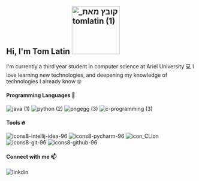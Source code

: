 ## Hi, I'm Tom Latin <img width="128" alt="_קובץ מאת tomlatin (1)" src="https://user-images.githubusercontent.com/57855070/98300636-3946f480-1fc2-11eb-8306-764815770219.png">
I'm currently a third year student in computer science at Ariel University 💻
I love learning new technologies, and deepening my knowledge of technologies I already know 🤓

#### Programming Languages 🚀
![java (1)](https://user-images.githubusercontent.com/57855070/98301894-33521300-1fc4-11eb-860e-f06c2a2e9dce.png)
![python (2)](https://user-images.githubusercontent.com/57855070/98302169-9c398b00-1fc4-11eb-9734-1c075d91db98.png)
![pngegg (3)](https://user-images.githubusercontent.com/57855070/98302891-e8d19600-1fc5-11eb-88ff-96a990f80521.png)
![c-programming (3)](https://user-images.githubusercontent.com/57855070/98302338-e1f65380-1fc4-11eb-95ae-ad38f2c4fc13.png)


#### Tools 🔥

![icons8-intellij-idea-96](https://user-images.githubusercontent.com/57855070/98331898-3a017a00-2006-11eb-938a-eb22d38f9f57.png)
![icons8-pycharm-96](https://user-images.githubusercontent.com/57855070/98332075-a4b2b580-2006-11eb-95ff-906388b38446.png)
![icon_CLion](https://user-images.githubusercontent.com/57855070/98332831-1dfed800-2008-11eb-85dc-9925b457b3d4.png)
![icons8-git-96](https://user-images.githubusercontent.com/57855070/98332575-94e7a100-2007-11eb-9c2b-81ad2d1d04f1.png)
![icons8-github-96](https://user-images.githubusercontent.com/57855070/98332622-ad57bb80-2007-11eb-8ecb-9bd68aefeef6.png)

#### Connect with me 📫
![linkdin](https://user-images.githubusercontent.com/57855070/98333031-8fd72180-2008-11eb-96ce-cc86e185889c.png)

[linkdin]:https://www.linkedin.com/in/tom-latin/












<!--




**TomLatin/TomLatin** is a ✨ _special_ ✨ repository because its `README.md` (this file) appears on your GitHub profile.

Here are some ideas to get you started:

- 🔭 I’m currently working on ...
- 🌱 I’m currently learning ...
- 👯 I’m looking to collaborate on ...
- 🤔 I’m looking for help with ...
- 💬 Ask me about ...
- 📫 How to reach me: ...
- 😄 Pronouns: ...
- ⚡ Fun fact: ...
-->

